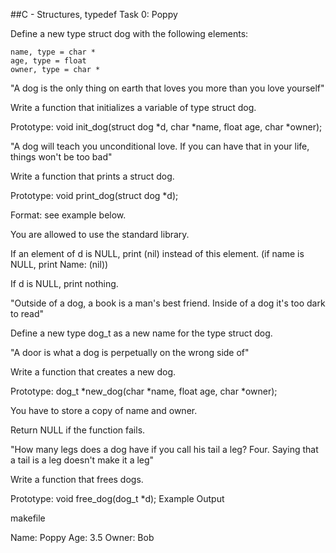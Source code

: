 ##C - Structures, typedef
Task 0: Poppy

Define a new type struct dog with the following elements:

    name, type = char *
    age, type = float
    owner, type = char *

"A dog is the only thing on earth that loves you more than you love yourself"

Write a function that initializes a variable of type struct dog.

Prototype: void init_dog(struct dog *d, char *name, float age, char *owner);

"A dog will teach you unconditional love. If you can have that in your life, things won't be too bad"

Write a function that prints a struct dog.

Prototype: void print_dog(struct dog *d);

Format: see example below.

You are allowed to use the standard library.

If an element of d is NULL, print (nil) instead of this element. (if name is NULL, print Name: (nil))

If d is NULL, print nothing.

"Outside of a dog, a book is a man's best friend. Inside of a dog it's too dark to read"

Define a new type dog_t as a new name for the type struct dog.

"A door is what a dog is perpetually on the wrong side of"

Write a function that creates a new dog.

Prototype: dog_t *new_dog(char *name, float age, char *owner);

You have to store a copy of name and owner.

Return NULL if the function fails.

"How many legs does a dog have if you call his tail a leg? Four. Saying that a tail is a leg doesn't make it a leg"

Write a function that frees dogs.

Prototype: void free_dog(dog_t *d);
Example Output

makefile

Name: Poppy
Age: 3.5
Owner: Bob


